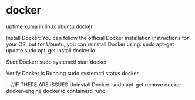 # docker
uptime kuma in linux ubuntu docker


Install Docker:
You can follow the official Docker installation instructions for your OS, but for Ubuntu, you can reinstall Docker using:
sudo apt-get update
sudo apt-get install docker.io

Start Docker:
sudo systemctl start docker

Verify Docker is Running
sudo systemctl status docker



--//IF THERE ARE ISSUES
Uninstall Docker:
sudo apt-get remove docker docker-engine docker.io containerd runc



